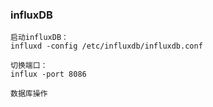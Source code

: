 ### influxDB

```
启动influxDB：
influxd -config /etc/influxdb/influxdb.conf

切换端口：
influx -port 8086

数据库操作
```

